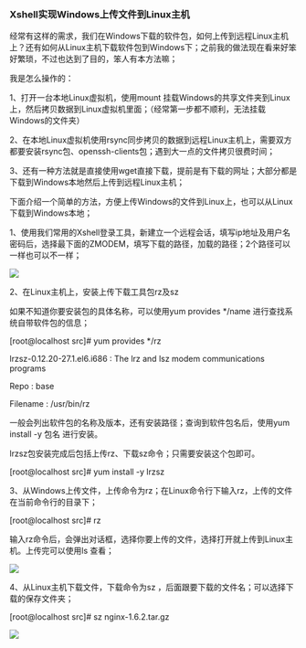 ### Xshell实现Windows上传文件到Linux主机
经常有这样的需求，我们在Windows下载的软件包，如何上传到远程Linux主机上？还有如何从Linux主机下载软件包到Windows下；之前我的做法现在看来好笨好繁琐，不过也达到了目的，笨人有本方法嘛；

我是怎么操作的：

1、打开一台本地Linux虚拟机，使用mount 挂载Windows的共享文件夹到Linux上，然后拷贝数据到Linux虚拟机里面；（经常第一步都不顺利，无法挂载Windows的文件夹）

2、在本地Linux虚拟机使用rsync同步拷贝的数据到远程Linux主机上，需要双方都要安装rsync包、openssh-clients包；遇到大一点的文件拷贝很费时间；

3、还有一种方法就是直接使用wget直接下载，提前是有下载的网址；大部分都是下载到Windows本地然后上传到远程Linux主机；

下面介绍一个简单的方法，方便上传Windows的文件到Linux上，也可以从Linux下载到Windows本地；

1、使用我们常用的Xshell登录工具，新建立一个远程会话，填写ip地址及用户名密码后，选择最下面的ZMODEM，填写下载的路径，加载的路径；2个路径可以一样也可以不一样；

![](https://github.com/silence940109/Java/blob/master/Linux_XShell_File_Upload/image/1.jpg)

2、在Linux主机上，安装上传下载工具包rz及sz

如果不知道你要安装包的具体名称，可以使用yum provides */name 进行查找系统自带软件包的信息；

[root@localhost src]# yum provides */rz

lrzsz-0.12.20-27.1.el6.i686 : The lrz and lsz modem communications programs

Repo        : base

Filename    : /usr/bin/rz

一般会列出软件包的名称及版本，还有安装路径；查询到软件包名后，使用yum install -y 包名 进行安装。

lrzsz包安装完成后包括上传rz、下载sz命令；只需要安装这个包即可。

[root@localhost src]# yum install -y lrzsz

3、从Windows上传文件，上传命令为rz；在Linux命令行下输入rz，上传的文件在当前命令行的目录下；

[root@localhost src]# rz

输入rz命令后，会弹出对话框，选择你要上传的文件，选择打开就上传到Linux主机。上传完可以使用ls 查看；

![](https://github.com/silence940109/Java/blob/master/Linux_XShell_File_Upload/image/2.jpg)

4、从Linux主机下载文件，下载命令为sz ，后面跟要下载的文件名；可以选择下载的保存文件夹；

[root@localhost src]# sz nginx-1.6.2.tar.gz

![](https://github.com/silence940109/Java/blob/master/Linux_XShell_File_Upload/image/3.jpg)
